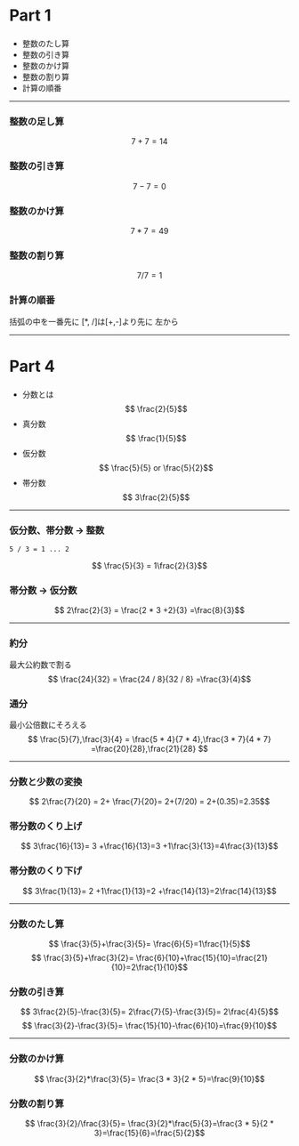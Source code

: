 # Part 1
###
- 整数のたし算
- 整数の引き算
- 整数のかけ算
- 整数の割り算
- 計算の順番

---

### 整数の足し算
$$ 7 + 7 = 14 $$

### 整数の引き算
$$ 7 - 7 = 0 $$

### 整数のかけ算
$$ 7 * 7 = 49 $$

### 整数の割り算
$$ 7 / 7 = 1 $$

### 計算の順番
括弧の中を一番先に
[*, /]は[+,-]より先に
左から

---

# Part 4
###
- 分数とは
$$ \frac{2}{5}$$
- 真分数
$$ \frac{1}{5}$$
- 仮分数
$$ \frac{5}{5} or \frac{5}{2}$$
- 帯分数
$$ 3\frac{2}{5}$$

---

### 仮分数、帯分数 → 整数
```
5 / 3 = 1 ... 2
```
$$ \frac{5}{3} = 1\frac{2}{3}$$

### 帯分数 → 仮分数

$$ 2\frac{2}{3} = \frac{2 * 3 +2}{3} =\frac{8}{3}$$

---

### 約分
最大公約数で割る
$$ \frac{24}{32} = \frac{24 / 8}{32 / 8} =\frac{3}{4}$$

### 通分
最小公倍数にそろえる
$$ \frac{5}{7},\frac{3}{4} = \frac{5 * 4}{7 * 4},\frac{3 * 7}{4 * 7} =\frac{20}{28},\frac{21}{28} $$

---

### 分数と少数の変換
$$ 2\frac{7}{20} = 2+ \frac{7}{20}= 2+(7/20) = 2+(0.35)=2.35$$

### 帯分数のくり上げ
$$ 3\frac{16}{13}= 3 +\frac{16}{13}=3 +1\frac{3}{13}=4\frac{3}{13}$$

### 帯分数のくり下げ
$$ 3\frac{1}{13}= 2 +1\frac{1}{13}=2 +\frac{14}{13}=2\frac{14}{13}$$

---

### 分数のたし算
$$ \frac{3}{5}+\frac{3}{5}=  \frac{6}{5}=1\frac{1}{5}$$
$$ \frac{3}{5}+\frac{3}{2}=  \frac{6}{10}+\frac{15}{10}=\frac{21}{10}=2\frac{1}{10}$$

### 分数の引き算
$$ 3\frac{2}{5}-\frac{3}{5}= 2\frac{7}{5}-\frac{3}{5}=  2\frac{4}{5}$$
$$ \frac{3}{2}-\frac{3}{5}=  \frac{15}{10}-\frac{6}{10}=\frac{9}{10}$$

---

### 分数のかけ算
$$ \frac{3}{2}*\frac{3}{5}=  \frac{3 * 3}{2 * 5}=\frac{9}{10}$$

### 分数の割り算
$$ \frac{3}{2}/\frac{3}{5}=   \frac{3}{2}*\frac{5}{3}=\frac{3 * 5}{2 * 3}=\frac{15}{6}=\frac{5}{2}$$

